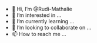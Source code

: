 - 👋 Hi, I’m @Rudi-Mathalie
- 👀 I’m interested in ...
- 🌱 I’m currently learning ...
- 💞️ I’m looking to collaborate on ...
- 📫 How to reach me ...

<!---
Rudi-Mathalie/Rudi-Mathalie is a ✨ special ✨ repository because its `README.md` (this file) appears on your GitHub profile.
You can click the Preview link to take a look at your changes.
--->
